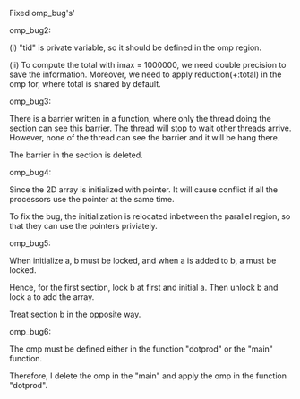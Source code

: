 Fixed omp_bug's' 

omp_bug2: 

(i) "tid" is private variable, so it should be defined in the omp region.

(ii) To compute the total with imax = 1000000, we need double precision to save the information. Moreover, we need to apply reduction(+:total) in the omp for, where total is shared by default. 

omp_bug3: 

There is a barrier written in a function, where only the thread doing the section can see this barrier. The thread will stop to wait other threads arrive. However, none of the thread can see the barrier and it will be hang there.

The barrier in the section is deleted. 

omp_bug4:

Since the 2D array is initialized with pointer. It will cause conflict if all the processors use the pointer at the same time. 

To fix the bug, the initialization is relocated inbetween the parallel region, so that they can use the pointers priviately.

omp_bug5:

When initialize a, b must be locked, and when a is added to b, a must be locked. 

Hence, for the first section, lock b at first and initial a. Then unlock b and lock a to add the array. 

Treat section b in the opposite way. 

omp_bug6:

The omp must be defined either in the function "dotprod" or the "main" function. 

Therefore, I delete the omp in the "main" and apply the omp in the function "dotprod".


